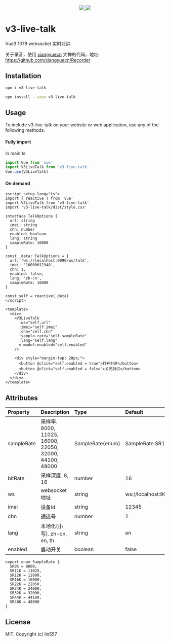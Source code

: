 <p align="center">
  <a href="https://www.npmjs.org/package/v3-live-talk">
    <img src="https://img.shields.io/npm/v/v3-live-talk.svg">
  </a>
  <a href="LICENSE">
    <img src="https://img.shields.io/badge/License-MIT-yellow.svg">
  </a>
</p>


# v3-live-talk

Vue3 1078 websocket 实时对讲

关于录音，使用 [xiangyuecn](https://github.com/xiangyuecn) 大神的代码，地址: https://github.com/xiangyuecn/Recorder



## Installation

```sh
npm i v3-live-talk
```

```sh
npm install --save v3-live-talk
```



## Usage

To include v3-live-talk on your website or web application, use any of the following methods.



#### Fully import

In main.ts

```js
import Vue from 'vue'
import V3LiveTalk from 'v3-live-talk'
Vue.use(V3LiveTalk)
```



#### On demand

```vue
<script setup lang="ts">
import { reactive } from 'vue'
import V3LiveTalk from 'v3-live-talk'
import 'v3-live-talk/dist/style.css'

interface TalkOptions {
  url: string
  imei: string
  chn: number
  enabled: boolean
  lang: string
  sampleRate: 16000
}

const _data: TalkOptions = {
  url: 'ws://localhost:9090/ws/talk',
  imei: '10000012348',
  chn: 1,
  enabled: false,
  lang: 'zh-cn',
  sampleRate: 16000
}

const self = reactive(_data)
</script>

<template>
  <div>
    <V3LiveTalk
      :ws="self.url"
      :imei="self.imei"
      :chn="self.chn"
      :sample-rate="self.sampleRate"
      :lang="self.lang"
      v-model:enabled="self.enabled"
    />

    <div style="margin-top: 20px;">
      <button @click="self.enabled = true">打开对讲</button>
      <button @click="self.enabled = false">关闭对讲</button>
    </div>
  </div>
</template>
```



## Attributes



| Property   | Description                                            | Type             | Default                     |
| :--------- | ------------------------------------------------------ | :--------------- | :-------------------------- |
| sampleRate | 采样率. 8000, 11025, 16000, 22050, 32000, 44100, 48000 | SampleRate(enum) | SampleRate.SR16K            |
| bitRate    | 采样深度. 8, 16                                        | number           | 16                          |
| ws         | websocket地址                                          | string           | ws://localhost:9090/ws/talk |
| imei       | 设备id                                                 | string           | 12345                       |
| chn        | 通道号                                                 | number           | 1                           |
| lang       | 本地化(小写). zh-cn, en, th                            | string           | en                          |
| enabled    | 启动开关                                               | boolean          | false                       |



```
export enum SampleRate {
  SR8K = 8000,
  SR11K = 11025,
  SR12K = 12000,
  SR16K = 16000,
  SR22K = 22050,
  SR24K = 24000,
  SR32K = 32000,
  SR44K = 44100,
  SR48K = 48000
}
```





## License

MIT. Copyright (c) lin557
